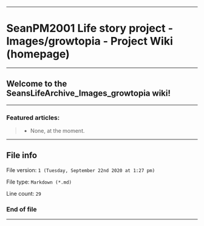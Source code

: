 
***

# SeanPM2001 Life story project - Images/growtopia - Project Wiki (homepage)

***

## Welcome to the SeansLifeArchive_Images_growtopia wiki!

***

### Featured articles:

> * None, at the moment.

***

## File info

File version: `1 (Tuesday, September 22nd 2020 at 1:27 pm)`

File type: `Markdown (*.md)`

Line count: `29`

### End of file

***
